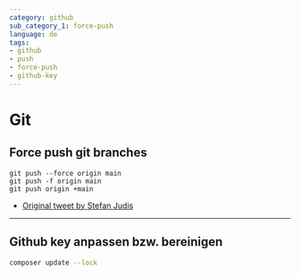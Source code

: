 ```yaml
---
category: github
sub_category_1: force-push
language: de
tags:
- github
- push
- force-push
- github-key
---
```


# Git

##  Force push git branches

```git
git push --force origin main
git push -f origin main
git push origin +main
```

- [Original tweet by Stefan Judis](https://twitter.com/stefanjudis/status/1558824620039585795)

---

## Github key anpassen bzw. bereinigen

```bash
composer update --lock
```
